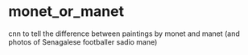 # monet_or_manet
cnn to tell the difference between paintings by monet and manet (and photos of Senagalese footballer sadio mane)
